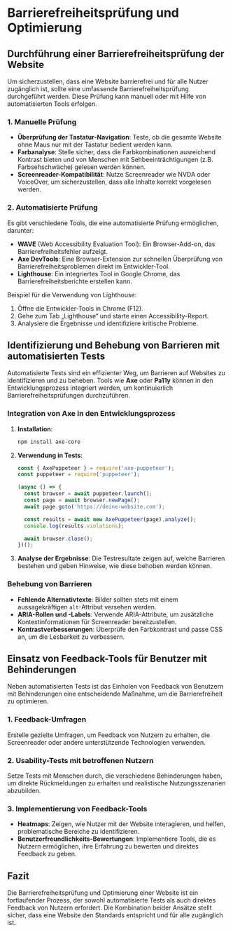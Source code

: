 
# Barrierefreiheitsprüfung und Optimierung

## Durchführung einer Barrierefreiheitsprüfung der Website

Um sicherzustellen, dass eine Website barrierefrei und für alle Nutzer zugänglich ist, sollte eine umfassende Barrierefreiheitsprüfung durchgeführt werden. Diese Prüfung kann manuell oder mit Hilfe von automatisierten Tools erfolgen.

### 1. Manuelle Prüfung
- **Überprüfung der Tastatur-Navigation**: Teste, ob die gesamte Website ohne Maus nur mit der Tastatur bedient werden kann.
- **Farbanalyse**: Stelle sicher, dass die Farbkombinationen ausreichend Kontrast bieten und von Menschen mit Sehbeeinträchtigungen (z.B. Farbsehschwäche) gelesen werden können.
- **Screenreader-Kompatibilität**: Nutze Screenreader wie NVDA oder VoiceOver, um sicherzustellen, dass alle Inhalte korrekt vorgelesen werden.

### 2. Automatisierte Prüfung
Es gibt verschiedene Tools, die eine automatisierte Prüfung ermöglichen, darunter:
- **WAVE** (Web Accessibility Evaluation Tool): Ein Browser-Add-on, das Barrierefreiheitsfehler aufzeigt.
- **Axe DevTools**: Eine Browser-Extension zur schnellen Überprüfung von Barrierefreiheitsproblemen direkt im Entwickler-Tool.
- **Lighthouse**: Ein integriertes Tool in Google Chrome, das Barrierefreiheitsberichte erstellen kann.

Beispiel für die Verwendung von Lighthouse:
1. Öffne die Entwickler-Tools in Chrome (F12).
2. Gehe zum Tab „Lighthouse“ und starte einen Accessibility-Report.
3. Analysiere die Ergebnisse und identifiziere kritische Probleme.

## Identifizierung und Behebung von Barrieren mit automatisierten Tests

Automatisierte Tests sind ein effizienter Weg, um Barrieren auf Websites zu identifizieren und zu beheben. Tools wie **Axe** oder **Pa11y** können in den Entwicklungsprozess integriert werden, um kontinuierlich Barrierefreiheitsprüfungen durchzuführen.

### Integration von Axe in den Entwicklungsprozess
1. **Installation**:
   ```bash
   npm install axe-core
   ```

2. **Verwendung in Tests**:
   ```javascript
   const { AxePuppeteer } = require('axe-puppeteer');
   const puppeteer = require('puppeteer');

   (async () => {
     const browser = await puppeteer.launch();
     const page = await browser.newPage();
     await page.goto('https://deine-website.com');

     const results = await new AxePuppeteer(page).analyze();
     console.log(results.violations);

     await browser.close();
   })();
   ```

3. **Analyse der Ergebnisse**: Die Testresultate zeigen auf, welche Barrieren bestehen und geben Hinweise, wie diese behoben werden können.

### Behebung von Barrieren
- **Fehlende Alternativtexte**: Bilder sollten stets mit einem aussagekräftigen `alt`-Attribut versehen werden.
- **ARIA-Rollen und -Labels**: Verwende ARIA-Attribute, um zusätzliche Kontextinformationen für Screenreader bereitzustellen.
- **Kontrastverbesserungen**: Überprüfe den Farbkontrast und passe CSS an, um die Lesbarkeit zu verbessern.

## Einsatz von Feedback-Tools für Benutzer mit Behinderungen

Neben automatisierten Tests ist das Einholen von Feedback von Benutzern mit Behinderungen eine entscheidende Maßnahme, um die Barrierefreiheit zu optimieren.

### 1. Feedback-Umfragen
Erstelle gezielte Umfragen, um Feedback von Nutzern zu erhalten, die Screenreader oder andere unterstützende Technologien verwenden.

### 2. Usability-Tests mit betroffenen Nutzern
Setze Tests mit Menschen durch, die verschiedene Behinderungen haben, um direkte Rückmeldungen zu erhalten und realistische Nutzungsszenarien abzubilden.

### 3. Implementierung von Feedback-Tools
- **Heatmaps**: Zeigen, wie Nutzer mit der Website interagieren, und helfen, problematische Bereiche zu identifizieren.
- **Benutzerfreundlichkeits-Bewertungen**: Implementiere Tools, die es Nutzern ermöglichen, ihre Erfahrung zu bewerten und direktes Feedback zu geben.

## Fazit

Die Barrierefreiheitsprüfung und Optimierung einer Website ist ein fortlaufender Prozess, der sowohl automatisierte Tests als auch direktes Feedback von Nutzern erfordert. Die Kombination beider Ansätze stellt sicher, dass eine Website den Standards entspricht und für alle zugänglich ist.
